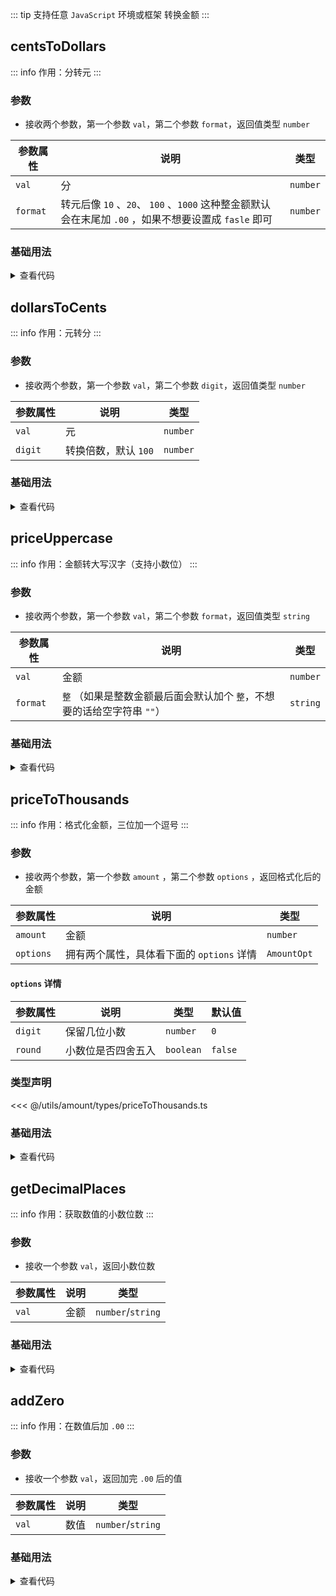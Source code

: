 <script setup>
import { useAddNumInOutlineLabel } from '../../.vitepress/utils/createElement.ts'
useAddNumInOutlineLabel(6)

import centsToDollars from './centsToDollars.vue'
import dollarsToCents from './dollarsToCents.vue'
import priceUppercase from './priceUppercase.vue'
import priceToThousands from './priceToThousands.vue'
import getDecimalPlaces from './getDecimalPlaces.vue'
import addZero from './addZero.vue'
</script>

<!-- # 金额转换相关方法 -->

::: tip 支持任意 `JavaScript` 环境或框架
转换金额
:::

<!-- <ClientOnly>
  <description-popover :num="6" :tagNameList="['浏览器','Node']" />
</ClientOnly> -->

## centsToDollars

::: info 作用：分转元
:::

<!-- <ClientOnly>
  <description :isShowIcon="false" description="分转元" />
</ClientOnly> -->

### 参数

- 接收两个参数，第一个参数 `val`，第二个参数 `format`，返回值类型 `number`

| **参数属性** | **说明**                                                                                             | **类型** |
| ------------ | ---------------------------------------------------------------------------------------------------- | -------- |
| `val`        | 分                                                                                                   | `number` |
| `format`     | 转元后像 `10` 、`20`、 `100` 、`1000` 这种整金额默认会在末尾加 `.00` ，如果不想要设置成 `fasle` 即可 | `number` |

### 基础用法

<ClientOnly>
  <centsToDollars />
</ClientOnly>
<details>

<summary>查看代码</summary>

<<< @/utils/amount/centsToDollars.vue

</details>

## dollarsToCents

::: info 作用：元转分
:::

<!-- <ClientOnly>
  <description :isShowIcon="false" description="元转分" />
</ClientOnly> -->

### 参数

- 接收两个参数，第一个参数 `val`，第二个参数 `digit`，返回值类型 `number`

| **参数属性** | **说明**             | **类型** |
| ------------ | -------------------- | -------- |
| `val`        | 元                   | `number` |
| `digit`      | 转换倍数，默认 `100` | `number` |

### 基础用法

<ClientOnly>
  <dollarsToCents />
</ClientOnly>
<details>

<summary>查看代码</summary>

<<< @/utils/amount/dollarsToCents.vue

</details>

## priceUppercase

::: info 作用：金额转大写汉字（支持小数位）
:::

<!-- <ClientOnly>
  <description :isShowIcon="false" description="金额转大写汉字（支持小数位）" />
</ClientOnly> -->

### 参数

- 接收两个参数，第一个参数 `val`，第二个参数 `format`，返回值类型 `string`

| **参数属性** | **说明**                                                                | **类型** |
| ------------ | ----------------------------------------------------------------------- | -------- |
| `val`        | 金额                                                                    | `number` |
| `format`     | `整` （如果是整数金额最后面会默认加个 `整`，不想要的话给空字符串 `""`） | `string` |

### 基础用法

<ClientOnly>
  <priceUppercase />
</ClientOnly>
<details>

<summary>查看代码</summary>

<<< @/utils/amount/priceUppercase.vue

</details>

## priceToThousands

::: info 作用：格式化金额，三位加一个逗号
:::

<!-- <ClientOnly>
  <description :isShowIcon="false" description="格式化金额，三位加一个逗号" />
</ClientOnly> -->

### 参数

- 接收两个参数，第一个参数 `amount` ，第二个参数 `options` ，返回格式化后的金额

| **参数属性** | **说明**                                  | **类型**    |
| ------------ | ----------------------------------------- | ----------- |
| `amount`     | 金额                                      | `number`    |
| `options`    | 拥有两个属性，具体看下面的 `options` 详情 | `AmountOpt` |

#### `options` 详情

| **参数属性** | **说明**           | **类型**  | **默认值** |
| ------------ | ------------------ | --------- | ---------- |
| `digit`      | 保留几位小数       | `number`  | `0`        |
| `round`      | 小数位是否四舍五入 | `boolean` | `false`    |

### 类型声明

<<< @/utils/amount/types/priceToThousands.ts

### 基础用法

<ClientOnly>
  <priceToThousands />
</ClientOnly>
<details>

<summary>查看代码</summary>

<<< @/utils/amount/priceToThousands.vue

</details>

## getDecimalPlaces

::: info 作用：获取数值的小数位数
:::

<!-- <ClientOnly>
  <description :isShowIcon="false" description="获取数值的小数位数" />
</ClientOnly> -->

### 参数

- 接收一个参数 `val`，返回小数位数

| **参数属性** | **说明** | **类型**          |
| ------------ | -------- | ----------------- |
| `val`        | 金额     | `number`/`string` |

### 基础用法

<ClientOnly>
  <getDecimalPlaces />
</ClientOnly>
<details>

<summary>查看代码</summary>

<<< @/utils/amount/getDecimalPlaces.vue

</details>

## addZero

::: info 作用：在数值后加 `.00`
:::

<!-- <ClientOnly>
  <description :isShowIcon="false" description="在数值后加 `.00`" />
</ClientOnly> -->

### 参数

- 接收一个参数 `val`，返回加完 `.00` 后的值

| **参数属性** | **说明** | **类型**          |
| ------------ | -------- | ----------------- |
| `val`        | 数值     | `number`/`string` |

### 基础用法

<ClientOnly>
  <addZero />
</ClientOnly>
<details>

<summary>查看代码</summary>

<<< @/utils/amount/addZero.vue

</details>
